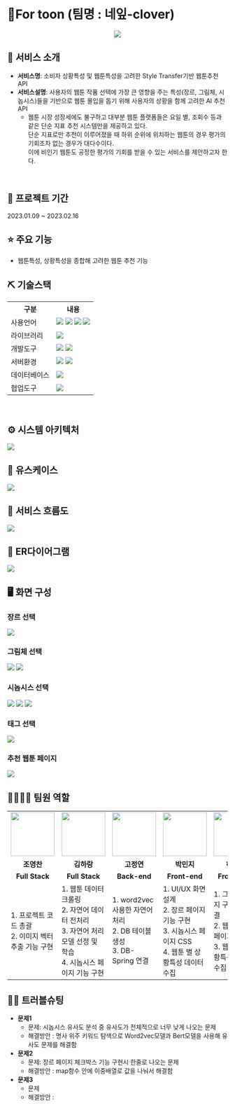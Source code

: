 # 🥠For toon (팀명 : 네잎-clover)
<p align="center"><img src="https://user-images.githubusercontent.com/112142386/218346856-8e017fd7-0a08-47db-b1d1-07a624fc15c2.png"/></p>

## 👀 서비스 소개
* <b>서비스명</b>: 소비자 상황특성 및 웹툰특성을 고려한 Style Transfer기반 웹툰추천 API
* <b>서비스설명</b>: 사용자의 웹툰 작품 선택에 가장 큰 영향을 주는 특성(장르, 그림체, 시놉시스)들을 기반으로 웹툰 몰입을 돕기 위해 사용자의 상황을 함께 고려한 AI 추천 API
   * 웹툰 시장 성장세에도 불구하고 대부분 웹툰 플랫폼들은 요일 별, 조회수 등과 같은 단순 지표 추천 시스템만을 제공하고 있다. <br> 단순 지표로만 추천이 이루어졌을 때 하위 순위에 위치하는 웹툰의 경우 평가의 기회조차 없는 경우가 대다수이다.<br> 이에 비인기 웹툰도 공정한 평가의 기회를 받을 수 있는 서비스를 제안하고자 한다.


<br>

## 📅 프로젝트 기간
2023.01.09 ~ 2023.02.16
<br>

## ⭐ 주요 기능
* 웹툰특성, 상황특성을 종합해 고려한 웹툰 추천 기능

## ⛏ 기술스택
<table>
    <tr>
        <th>구분</th>
        <th>내용</th>
    </tr>
    <tr>
        <td>사용언어</td>
        <td>
         <img src="https://img.shields.io/badge/Java-007396?style=for-the-badge&logo=java&logoColor=white"/>
         <img src="https://img.shields.io/badge/HTML5-E34F26?style=for-the-badge&logo=HTML5&logoColor=white"/>
         <img src="https://img.shields.io/badge/CSS3-1572B6?style=for-the-badge&logo=CSS3&logoColor=white"/>
         <img src="https://img.shields.io/badge/JavaScript-F7DF1E?style=for-the-badge&logo=JavaScript&logoColor=white"/>
        </td>
    </tr>
    <tr>
        <td>라이브러리</td>
        <td>
          <img src="https://img.shields.io/badge/react-61DAFB?style=for-the-badge&logo=react&logoColor=black"> 
        </td>
    </tr>
    <tr>
        <td>개발도구</td>
        <td>
          <img src="https://img.shields.io/badge/spring-6DB33F?style=for-the-badge&logo=spring&logoColor=white"> 
          <img src="https://img.shields.io/badge/VSCode-007ACC?style=for-the-badge&logo=VisualStudioCode&logoColor=white"/>
        </td>
    </tr>
    <tr>
        <td>서버환경</td>
        <td>
             <img src="https://img.shields.io/badge/node.js-339933?style=for-the-badge&logo=Node.js&logoColor=white">
             <img src="https://img.shields.io/badge/Apache Tomcat-D22128?style=for-the-badge&logo=Apache Tomcat&logoColor=white"/>
        </td>
    </tr>
    <tr>
        <td>데이터베이스</td>
        <td>
          <img src="https://img.shields.io/badge/mysql-4479A1?style=for-the-badge&logo=mysql&logoColor=white"> 
        </td>
    </tr>
    <tr>
        <td>협업도구</td>
        <td>
            <img src="https://img.shields.io/badge/GitHub-181717?style=for-the-badge&logo=GitHub&logoColor=white"/>
        </td>
    </tr>
</table>
<br>

## ⚙ 시스템 아키텍처
<img src="https://user-images.githubusercontent.com/112142386/218362350-2ac907b8-58fb-4a8e-adc1-cf390a9219ab.png"/>
<br>

## 📌 유스케이스
<img src="https://user-images.githubusercontent.com/112142386/218247507-d2e2bacf-25b2-466d-ac6b-66c439c25d2d.png"/>
<br>

## 📌 서비스 흐름도
<img src="https://user-images.githubusercontent.com/112142386/218247430-57449bfb-0771-4d97-a06d-561ea1fe0a95.png"/>
<br>

## 📌 ER다이어그램
<img src="https://user-images.githubusercontent.com/112142386/218247394-6ac57ad6-a8a7-4f61-8cbb-b24970324d4d.png"/>
<br>

## 🖥 화면 구성
### 장르 선택
 <img src="https://user-images.githubusercontent.com/112142386/218347573-f0cac581-a1dd-4610-ac4b-7e87502f5ff3.png"/>
 <br>
 
 ### 그림체 선택
 <img src="https://user-images.githubusercontent.com/112142386/218347725-e044c4b1-2bc3-45b0-a22e-282cd693fe0f.png"/>
 <img src="https://user-images.githubusercontent.com/112142386/218347776-d1aa5d9d-0f96-49bb-ae56-6d6d107c56b1.png"/>
 <br>
 
 ### 시놉시스 선택
 <img src="https://user-images.githubusercontent.com/112142386/218358198-e799b1d7-9e1d-41c7-a47c-57e4b37aed7a.png"/>
 <img src="https://user-images.githubusercontent.com/112142386/218358424-dbdb4b34-7a16-451b-8b04-f4fec421df72.png"/>
 <img src="https://user-images.githubusercontent.com/112142386/218358592-ffa76e6f-611b-4383-a1d1-a48dc4bba2be.png"/>
 <br>
 
 ### 태그 선택
 <img src="https://user-images.githubusercontent.com/112142386/218359239-0130d3bd-474e-41d1-8c64-6260b238803f.png"/>
 <br>
 
 ### 추천 웹툰 페이지
 <img src="https://user-images.githubusercontent.com/112142386/218359413-050356f5-e374-43c0-8ee6-b307f215d7f4.png"/>
 <br>
 
## 👨‍👩‍👦‍👦 팀원 역할
<table>
  <tr>
    <td align="center"><img src="https://user-images.githubusercontent.com/112142386/218382501-0e8052db-4438-4c90-808d-c3c831523569.png" width="100" height="100"/></td>
    <td align="center"><img src="https://user-images.githubusercontent.com/112142386/218382639-c6a3de25-b5fe-4bd4-ad47-857ce7cad4a9.png" width="100" height="100"/></td>
    <td align="center"><img src="https://user-images.githubusercontent.com/112142386/218383785-a83480ee-88cc-4fa3-a700-aad6eda4fd98.png" width="100" height="100"/></td>
    <td align="center"><img src="https://user-images.githubusercontent.com/112142386/218382465-ef758c36-87c3-47f7-add9-a83db0c99b54.png" width="100" height="100"/></td>
    <td align="center"><img src="https://user-images.githubusercontent.com/112459519/218388631-a8251eae-a414-499f-bb14-169dd5f320a3.png" width="100" height="100"/></td>
  </tr>
  <tr>
    <td align="center"><strong>조영찬</strong></td>
    <td align="center"><strong>김하랑</strong></td>
    <td align="center"><strong>고정연</strong></td>
    <td align="center"><strong>박민지</strong></td>
    <td align="center"><strong>허유리</strong></td>
  </tr>
  <tr>
    <td align="center"><b>Full Stack</b></td>
    <td align="center"><b>Full Stack</b></td>
    <td align="center"><b>Back-end</b></td>
    <td align="center"><b>Front-end</b></td>
    <td align="center"><b>Front-end</b></td>
  </tr>
  <tr>
    <td>
      1. 프로젝트 코드 총괄<br>
      2. 이미지 벡터 추출 기능 구현
    </td>
    <td>
      1. 웹툰 데이터 크롤링<br>
      2. 자연어 데이터 전처리<br>
      3. 자연어 처리 모델 선정 및 학습<br>
      4. 시놉시스 페이지 기능 구현
    </td>
    <td>
      1. word2vec 사용한 자연어 처리<br>
      2. DB 테이블 생성<br>
      3. DB-Spring 연결
    </td>
    <td>
      1. UI/UX 화면 설계<br>
      2. 장르 페이지 기능 구현<br>
      3. 시놉시스 페이지 CSS<br>
      4. 웹툰 별 상황특성 데이터 수집
    </td>
    <td>
      1. 그림체 페이지 구현, DB연결<br> 
      2. 웹툰 결과 페이지 구현<br>
      3. 웹툰 별 상황특성 데이터 수집
    </td>
  </tr>
</table>

## 🤾‍♂️ 트러블슈팅
* <b>문제1</b>
  * 문제: 시놉시스 유사도 분석 중 유사도가 전체적으로 너무 낮게 나오는 문제
  * 해결방안 : 명사 위주 키워드 탐색으로 Word2vec모델과 Bert모델을 사용해 유사도 문제를 해결함
* <b>문제2</b>
  * 문제: 장르 페이지 체크박스 기능 구현시 한줄로 나오는 문제
  * 해결방안 : map함수 안에 이중배열로 값을 나눠서 해결함
* <b>문제3</b>
  * 문제
  * 해결방안 : 
